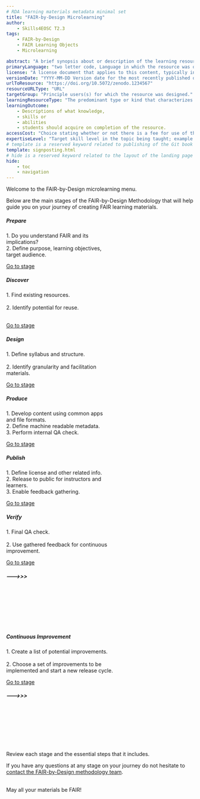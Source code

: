 ```yaml
---
# RDA learning materials metadata minimal set
title: "FAIR-by-Design Microlearning"
author: 
    - Skills4EOSC T2.3
tags: 
    - FAIR-by-Design
    - FAIR Learning Objects
    - Microlearning

abstract: "A brief synopsis about or description of the learning resource."
primaryLanguage: "two letter code, Language in which the resource was originally published or made available."
license: "A license document that applies to this content, typically indicated by URL"
versionDate: "YYYY-MM-DD Version date for the most recently published or broadcast resource."
urlToResource: "https://doi.org/10.5072/zenodo.1234567"
resourceURLType: "URL"
targetGroup: "Principle users(s) for which the resource was designed."
learningResourceType: "The predominant type or kind that characterizes the learning resource."
learningOutcome: 
    - Descriptions of what knowledge, 
    - skills or 
    - abilities 
    - students should acquire on completion of the resource.
accessCost: "Choice stating whether or not there is a fee for use of the resource (CV = Y/N/Maybe with recommendation that further explanation of “Maybe” goes in the Description field"
expertiseLevel: "Target skill level in the topic being taught; example values include: beginner, intermediate, advanced"
# template is a reserved keyword related to publishing of the Git book itself and not part of the RDA metadata schema. Please leave it as is and don't edit it manually
template: signposting.html
# hide is a reserved keyword related to the layout of the landing page and not part of the RDA metadata schema. Please leave it as is and don't edit it manually
hide:
    - toc
    - navigation
---
```

<div class="container bg-dark p-5 mb-3">
  <div class="row row-xl p-xl-5">
    <div class="col col-xl p-xl-5">
        <div class="p-5 mx-2 bg-dark text-white">
            <p> Welcome to the FAIR-by-Design microlearning menu. </p>
            <p>Below are the main stages of the FAIR-by-Design Methodology that will help guide you on your journey of creating FAIR learning materials.</p>
        </div>
    </div>
  </div>
</div>


<div class="row">
  <div class="col-sm-4">
    <div class="card text-white bg-primary mb-3" style="max-width: 18rem;">
      <div class="card-body">
        <h5 class="card-title">Prepare</h5>
        <p class="card-text">1. Do you understand FAIR and its implications?</br>2. Define purpose, learning objectives, target audience.</p>
        <a href="https://fair-by-design-methodology.github.io/microlearning/latest/01%20Prepare/prepare/" class="btn btn-outline-primary stretched-link">Go to stage</a>
      </div>
    </div>
  </div>

  <div class="col-sm-4">
    <div class="card text-white bg-secondary mb-3" style="max-width: 18rem;">
      <div class="card-body">
        <h5 class="card-title">Discover</h5>
        <p class="card-text">1. Find existing resources. </br></br>2. Identify potential for reuse.</br></br></p>
        <a href="https://fair-by-design-methodology.github.io/microlearning/latest/02%20Discover/discover/" class="btn btn-outline-secondary stretched-link">Go to stage</a>
      </div>
    </div>
  </div>

  <div class="col-sm-4">
    <div class="card text-white bg-success mb-3" style="max-width: 18rem;">
      <div class="card-body">
        <h5 class="card-title">Design</h5>
        <p class="card-text">1. Define syllabus and structure. </br></br>2. Identify granularity and facilitation materials.</p>
        <a href="https://fair-by-design-methodology.github.io/microlearning/latest/03%20Design/design/" class="btn btn-outline-success stretched-link">Go to stage</a>
      </div>
    </div>
  </div>

  <div class="col-sm-4">
    <div class="card text-white bg-danger mb-3" style="max-width: 18rem;">
      <div class="card-body">
        <h5 class="card-title">Produce</h5>
        <p class="card-text">1. Develop content using common apps and file formats. </br> 2. Define machine readable metadata. </br> 3. Perform internal QA check.</p>
        <a href="https://fair-by-design-methodology.github.io/microlearning/latest/04%20Produce/produce/" class="btn btn-outline-danger stretched-link">Go to stage</a>
      </div>
    </div>
  </div>

  <div class="col-sm-4">
    <div class="card text-white bg-warning mb-3" style="max-width: 18rem;">
      <div class="card-body">
        <h5 class="card-title">Publish</h5>
        <p class="card-text">1. Define license and other related info. </br>2. Release to public for instructors and learners. </br>3. Enable feedback gathering.</p>
        <a href="https://fair-by-design-methodology.github.io/microlearning/latest/05%20Publish/publish/" class="btn btn-outline-warning stretched-link">Go to stage</a>
      </div>
    </div>
  </div>

  <div class="col-sm-4">
    <div class="card text-white bg-info mb-3" style="max-width: 18rem;">
      <div class="card-body">
        <h5 class="card-title">Verify</h5>
        <p class="card-text">1. Final QA check. </br> </br> 2. Use gathered feedback for continuous improvement.</br></p>
        <a href="https://fair-by-design-methodology.github.io/microlearning/latest/06%20Verify/verify/" class="btn btn-outline-info stretched-link">Go to stage</a>
      </div>
    </div>
  </div>
</div>

<div class="row">
  <div class="col-sm-4">
    <div class="card bg-light mb-3" style="max-width: 18rem;">
      <div class="card-body">
        <h5 class="card-title">--->>></h5>
        <p class="card-text"></br></br></br></br></br></br></p>
      </div>
    </div>
  </div>

  <div class="col-sm-4">
    <div class="card bg-light mb-3" style="max-width: 18rem;">
      <div class="card-body">
        <h5 class="card-title">Continuous Improvement</h5>
        <p class="card-text">1. Create a list of potential improvements. </br></br> 2. Choose a set of improvements to be implemented and start a new release cycle.</br></p>
        <a href="https://fair-by-design-methodology.github.io/microlearning/latest/06%20Verify/verify/" class="btn btn-outline-light stretched-link">Go to stage</a>
      </div>
    </div>
  </div>

  <div class="col-sm-4">
    <div class="card bg-light mb-3" style="max-width: 18rem;">
      <div class="card-body">
        <h5 class="card-title">--->>></h5>
        <p class="card-text"></br></br></br></br></br></br></p>
      </div>
    </div>
  </div>
</div>
  
<div class="container bg-dark p-5">
  <div class="row row-xl p-xl-5">
    <div class="col col-xl p-xl-5">
        <div class="p-5 mx-2 bg-dark text-white">
            <p>Review each stage and the essential steps that it includes.</p> 
            <p>If you have any questions at any stage on your journey do not hesitate to <a href="mailto:sonja.filiposka@finki.ukim.mk">contact the FAIR-by-Design methodology team</a>.</p>
            <p></br>May all your materials be FAIR!</p> 
        </div>
    </div>
  </div>
</div>
